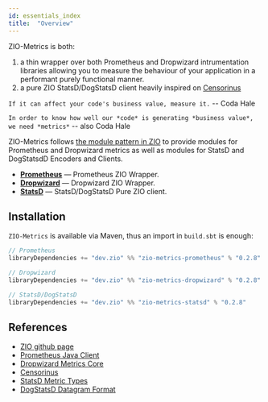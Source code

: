 ```yaml
---
id: essentials_index
title:  "Overview"
---
```


ZIO-Metrics is  both: 
1. a thin wrapper over both Prometheus and Dropwizard intrumentation
libraries allowing you to measure the behaviour of your application in a
performant purely functional manner.
2. a pure ZIO StatsD/DogStatsD client heavily inspired on [Censorinus](https://github.com/gphat/censorinus)

`If it can affect your code's business value, measure it.` -- Coda Hale

`In order to know how well our *code* is generating *business value*, we need *metrics*` -- also Coda Hale


ZIO-Metrics follows [the module pattern in
ZIO](https://zio.dev/docs/howto/howto_use_layers) to provide modules for
Prometheus and Dropwizard metrics as well as modules for StatsD and DogStatsdD
Encoders and Clients.

 - **[Prometheus](prometheus.md)** — Prometheus ZIO Wrapper.
 - **[Dropwizard](dropwizard.md)** — Dropwizard ZIO Wrapper.
 - **[StatsD](statsd.md)** — StatsD/DogStatsD Pure ZIO client.

## Installation

`ZIO-Metrics` is available via Maven, thus an import in `build.sbt` is enough:

```scala
// Prometheus
libraryDependencies += "dev.zio" %% "zio-metrics-prometheus" % "0.2.8"

// Dropwizard
libraryDependencies += "dev.zio" %% "zio-metrics-dropwizard" % "0.2.8"

// StatsD/DogStatsD
libraryDependencies += "dev.zio" %% "zio-metrics-statsd" % "0.2.8"
```

## References

 - [ZIO github page](http://github.com/zio/zio)
 - [Prometheus Java Client](https://github.com/prometheus/client_java)
 - [Dropwizard Metrics Core](https://metrics.dropwizard.io/4.0.0/manual/core.html)
 - [Censorinus](https://github.com/gphat/censorinus)
 - [StatsD Metric Types](https://github.com/statsd/statsd/blob/master/docs/metric_types.md)
 - [DogStatsD Datagram Format](https://docs.datadoghq.com/developers/dogstatsd/datagram_shell)
